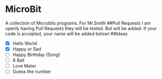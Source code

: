 # MicroBit
A collection of Microbits programs. For Mr.Smith
##Pull Requests
I am openly having Pull Requests they will be tested. But will be added. If your code is accepted, your name will be added below!
##Ideas
- [x] Hello World
- [x] Happy or Sad
- [ ] Happy Birthday (Song)
- [ ] 8 Ball
- [ ] Love Meter
- [ ] Guess the number
